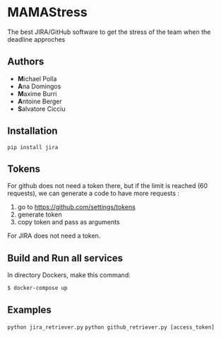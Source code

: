 # MAMAStress
The best JIRA/GitHub software to get the stress of the team when the deadline approches

## Authors
- **M**ichael Polla
- **A**na Domingos
- **M**axime Burri
- **A**ntoine Berger
- **S**alvatore Cicciu

## Installation
`pip install jira`

## Tokens
For github does not need a token there, but if the limit is reached (60 requests), we can generate a code to have more requests :
1. go to https://github.com/settings/tokens
2. generate token
3. copy token and pass as arguments

For JIRA does not need a token.

## Build and Run all services
In directory Dockers, make this command:
```docker-compose up
$ docker-compose up
```

## Examples
`python jira_retriever.py`
`python github_retriever.py [access_token]`
